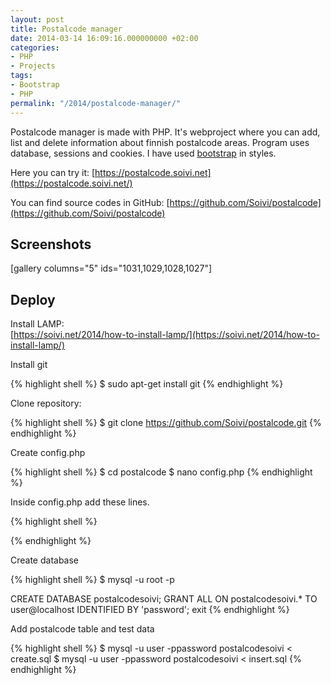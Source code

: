 ```yaml
---
layout: post
title: Postalcode manager
date: 2014-03-14 16:09:16.000000000 +02:00
categories:
- PHP
- Projects
tags:
- Bootstrap
- PHP
permalink: "/2014/postalcode-manager/"
---
```

Postalcode manager is made with PHP. It's webproject where you can add, list and delete information about finnish postalcode areas. Program uses database, sessions and cookies. I have used [bootstrap](http://getbootstrap.com/) in styles.

Here you can try it: [https://postalcode.soivi.net](https://postalcode.soivi.net/)

You can find source codes in GitHub: [https://github.com/Soivi/postalcode](https://github.com/Soivi/postalcode)

## Screenshots

[gallery columns="5" ids="1031,1029,1028,1027"]

## Deploy

Install LAMP:  
[https://soivi.net/2014/how-to-install-lamp/](https://soivi.net/2014/how-to-install-lamp/)

Install git

{% highlight shell %}
$ sudo apt-get install git
{% endhighlight %}

Clone repository:

{% highlight shell %}
$ git clone https://github.com/Soivi/postalcode.git
{% endhighlight %}

Create config.php

{% highlight shell %}
$ cd postalcode
$ nano config.php
{% endhighlight %}

Inside config.php add these lines.

{% highlight shell %}
<?php
        define (DSN, "mysql:host=localhost;dbname=postalcodesoivi");
        define (DB_USER, "user");
        define (DB_PASSWORD, "password");
?>
{% endhighlight %}

Create database

{% highlight shell %}
$ mysql -u root -p

CREATE DATABASE postalcodesoivi;
GRANT ALL ON postalcodesoivi.* TO user@localhost IDENTIFIED BY 'password';
exit
{% endhighlight %}

Add postalcode table and test data

{% highlight shell %}
$ mysql -u user -ppassword postalcodesoivi < create.sql
$ mysql -u user -ppassword postalcodesoivi < insert.sql
{% endhighlight %}